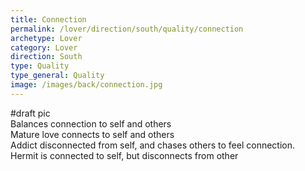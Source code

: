```yaml
---
title: Connection
permalink: /lover/direction/south/quality/connection
archetype: Lover
category: Lover
direction: South
type: Quality
type_general: Quality
image: /images/back/connection.jpg
---
```

#draft pic  
Balances connection to self and others  
Mature love connects to self and others  
Addict disconnected from self, and chases others to feel connection.  
Hermit is connected to self, but disconnects from other
